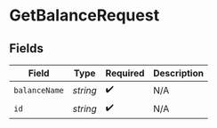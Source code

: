 # GetBalanceRequest


## Fields

| Field              | Type               | Required           | Description        |
| ------------------ | ------------------ | ------------------ | ------------------ |
| `balanceName`      | *string*           | :heavy_check_mark: | N/A                |
| `id`               | *string*           | :heavy_check_mark: | N/A                |